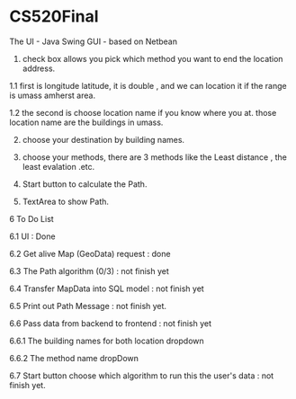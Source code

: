 # CS520Final

The UI - Java Swing GUI - based on Netbean

1. check box allows you pick which method you want to end the location address.

1.1 first is longitude latitude, it is double , and we can location it if the range is umass amherst area.

1.2 the second is choose location name if you know where you at. those location name are the buildings in umass.

2. choose your destination by building names.

3. choose your methods, there are 3 methods like the Least distance , the least evalation .etc.

4. Start button to calculate the Path.

5. TextArea to show Path.


6 To Do List

6.1 UI : Done

6.2 Get alive Map (GeoData) request : done

6.3 The Path algorithm (0/3) : not finish yet

6.4 Transfer MapData into SQL model : not finish yet

6.5 Print out Path Message : not finish yet.

6.6 Pass data from backend to frontend : not finish yet

6.6.1 The building names for both location dropdown

6.6.2 The method name dropDown

6.7 Start button choose which algorithm to run this the user's data : not finish yet.
